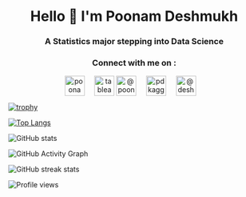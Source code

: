 <h1 align="center">Hello 👋 I'm Poonam Deshmukh</h1>
<h3 align="center">A Statistics major stepping into Data Science</h3>

<h3 align="center">Connect with me on :</h3>
<p align="center">
<a href="https://linkedin.com/in/poonam-deshmukh" target="blank"><img align="center" src="https://raw.githubusercontent.com/rahuldkjain/github-profile-readme-generator/master/src/images/icons/Social/linked-in-alt.svg" alt="poonam-deshmukh" height="40" /></a> &nbsp &nbsp
<a href = "https://public.tableau.com/app/profile/poonam.deshmukh" target ="blank"><img align = "center" src = "https://cdn.worldvectorlogo.com/logos/tableau-software.svg" alt = "tableau" height = "40"/></a>
<a href="https://www.hackerrank.com/@poonam_deshmukh" target="blank"><img align="center" src="https://raw.githubusercontent.com/rahuldkjain/github-profile-readme-generator/master/src/images/icons/Social/hackerrank.svg" alt="@poonam_deshmukh" height="40"/></a> &nbsp &nbsp 
<a href="https://kaggle.com/pdkaggle16" target="blank"><img align="center" src="https://raw.githubusercontent.com/rahuldkjain/github-profile-readme-generator/master/src/images/icons/Social/kaggle.svg" alt="pdkaggle16" height="40" /></a> &nbsp &nbsp
<a href="https://medium.com/@deshmukhpoonam516" target="blank"><img align="center" src="https://raw.githubusercontent.com/rahuldkjain/github-profile-readme-generator/master/src/images/icons/Social/medium.svg" alt="@deshmukhpoonam516" height="40" /></a> &nbsp &nbsp
</p>
 
 [![trophy](https://github-profile-trophy.vercel.app/?username=poonam-16)](https://github.com/ryo-ma/github-profile-trophy) 

[![Top Langs](https://github-readme-stats.vercel.app/api/top-langs/?username=poonam-16)](https://github.com/anuraghazra/github-readme-stats)

![GitHub stats](https://github-readme-stats.vercel.app/api?username=poonam-16&show_icons=true&count_private=true)  

![GitHub Activity Graph](https://activity-graph.herokuapp.com/graph?username=poonam-16)  

![GitHub streak stats](https://github-readme-streak-stats.herokuapp.com/?user=poonam-16)  

![Profile views](https://gpvc.arturio.dev/poonam-16)  
